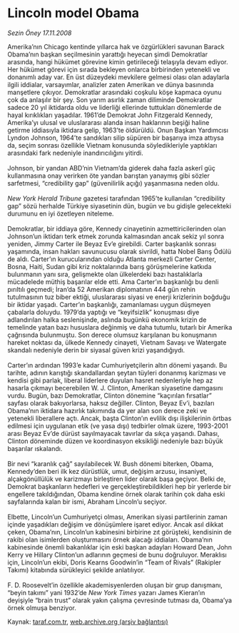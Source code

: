 # Lincoln model Obama

*Sezin Öney 17.11.2008*

<div class="yazi">Amerika’nın Chicago kentinde yıllarca hak ve özgürlükleri savunan Barack Obama’nın başkan seçilmesinin yarattığı heyecan şimdi Demokratlar arasında, hangi hükümet görevine kimin getirileceği telaşıyla devam ediyor. Her hükümet görevi için sırada bekleyen onlarca birbirinden yetenekli ve donanımlı aday var. En üst düzeydeki mevkilere gelmesi olası olan adaylarla ilgili iddialar, varsayımlar, analizler zaten Amerikan ve dünya basınında manşetlere çıkıyor. Demokratlar arasındaki coşkulu köşe kapmaca oyunu çok da anlaşılır bir şey. Son yarım asırlık zaman diliminde Demokratlar sadece 20 yıl iktidarda oldu ve liderliği ellerinde tuttukları dönemlerde de hayal kırıklıkları yaşadılar. 1961’de Demokrat John Fitzgerald Kennedy, Amerika’yı ulusal ve uluslararası alanda insan haklarının beşiği haline getirme iddiasıyla iktidara gelip, 1963’te öldürüldü. Onun Başkan Yardımcısı Lyndon Johnson, 1964’te sandıkları silip süpüren bir başarıya imza attıysa da, seçim sonrası özellikle Vietnam konusunda söyledikleriyle yaptıkları arasındaki fark nedeniyle inandırıcılığını yitirdi. <br/><br/>Johnson, bir yandan ABD’nin Vietnam’da giderek daha fazla askerî güç kullanmasına onay verirken öte yandan barıştan yanaymış gibi sözler sarfetmesi, “credibility gap” (güvenilirlik açığı) yaşanmasına neden oldu.<i> <br/><br/>New York Herald Tribune</i> gazetesi tarafından 1965’te kullanılan “credibility gap” sözü herhalde Türkiye siyasetinin dün, bugün ve bu gidişle gelecekteki durumunu en iyi özetleyen niteleme. <br/><br/>Demokratlar, bir iddiaya göre, Kennedy cinayetinin azmettiricilerinden olan Johnson’un iktidarı terk etmek zorunda kalmasından ancak sekiz yıl sonra yeniden, Jimmy Carter ile Beyaz Ev’e girebildi. Carter başkanlık sonrası yaşamında, insan hakları savunucusu olarak sivrildi, hatta Nobel Barış Ödülü de aldı. Carter’ın kurucularından olduğu Atlanta merkezli Carter Center, Bosna, Haiti, Sudan gibi kriz noktalarında barış görüşmelerine katkıda bulunmanın yanı sıra, gelişmekte olan ülkelerdeki bazı hastalıklarla mücadelede müthiş başarılar elde etti. Ama Carter’ın başkanlığı bu denli pırıltılı geçmedi; İran’da 52 Amerikan diplomatının 444 gün rehin tutulmasının tuz biber ektiği, uluslararası siyasi ve enerji krizlerinin boğduğu bir iktidar yaşadı. Carter’ın başkanlığı, zamanlaması uygun düşmeyen çabalarla doluydu. 1979’da yaptığı ve “keyifsizlik” konuşması diye adlandırılan halka seslenişinde, aslında bugünkü ekonomik krizin de temelinde yatan bazı hususlara değinmiş ve daha tutumlu, tutarlı bir Amerika çağrısında bulunmuştu. Son derece olumsuz karşılanan bu konuşmanın hareket noktası da, ülkede Kennedy cinayeti, Vietnam Savaşı ve Watergate skandalı nedeniyle derin bir siyasal güven krizi yaşandığıydı. <br/><br/>Carter’ın ardından 1993’e kadar Cumhuriyetçilerin altın dönemi yaşandı. Bu tarihte, adının karıştığı skandallardan şeytan tüyleri donanmış karizması ve kendisi gibi parlak, liberal liderlere duyulan hasret nedenleriyle hep az hasarla çıkmayı becerebilen W. J. Clinton, Amerikan siyasetine damgasını vurdu. Bugün, bazı Demokratlar, Clinton dönemine “kaçırılan fırsatlar” sayfası olarak bakıyorlarsa, haksız değiller. Clinton, Beyaz Ev’i, bazıları Obama’nın iktidara hazırlık takımında da yer alan son derece zeki ve yetenekli liberallere açtı. Ancak, başta Clinton’ın evlilik dışı ilişkilerinin örtbas edilmesi için uygulanan etik (ve yasa dışı) tedbirler olmak üzere, 1993-2001 arası Beyaz Ev’de dürüst sayılmayacak tavırlar da sıkça yaşandı. Dahası, Clinton döneminde düzen ve koordinasyon eksikliği nedeniyle bazı büyük başarılar ıskalandı. <br/><br/>Bir nevi “karanlık çağ” sayılabilecek W. Bush dönemi biterken, Obama, Kennedy’den beri ilk kez dürüstlük, umut, değişim arzusu, insaniyet, alçakgönüllülük ve karizmayı birleştiren lider olarak başa geçiyor. Belki de, Demokrat başkanların hedefleri ve gerçekleştirebildikleri hep bir yerlerde bir engellere takıldığından, Obama kendine örnek olarak tarihin çok daha eski sayfalarında kalan bir ismi, Abraham Lincoln’u seçiyor. <br/><br/>Elbette, Lincoln’un Cumhuriyetçi olması, Amerikan siyasi partilerinin zaman içinde yaşadıkları değişim ve dönüşümlere işaret ediyor. Ancak asıl dikkat çeken, Obama’nın, Lincoln’un kabinesini birbirine zıt görüşteki, kendisinin de rakibi olan isimlerden oluşturmasını örnek alacağı iddiaları. Obama’nın kabinesinde önemli bakanlıklar için eski başkan adayları Howard Dean, John Kerry ve Hillary Clinton’un adlarının geçmesi de bunu doğruluyor. Meraklısı için, Lincoln’un ekibi, Doris Kearns Goodwin’in “Team of Rivals” (Rakipler Takımı) kitabında sürükleyici şekilde anlatılıyor. <br/><br/>F. D. Roosevelt’in özellikle akademisyenlerden oluşan bir grup danışmanı, “beyin takımı” yani 1932’de <i>New York Times</i> yazarı James Kieran’ın deyişiyle “brain trust” olarak yakın çalışma çevresinde tutması da, Obama’ya örnek olmuşa benziyor.</div>

Kaynak: [taraf.com.tr](http://www.taraf.com.tr:80/sezin-oney/makale-lincoln-model-obama.htm), [web.archive.org (arşiv bağlantısı)](http://web.archive.org/web/20100708232432/http://www.taraf.com.tr:80/sezin-oney/makale-lincoln-model-obama.htm)
